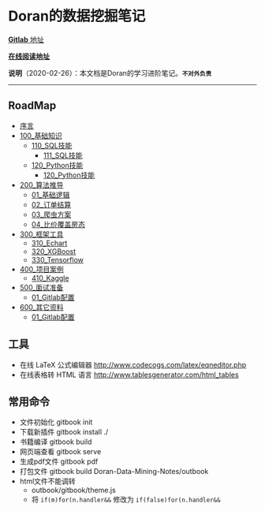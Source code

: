                                                          Doran的数据挖掘笔记
===
[**Gitlab** 地址](https://github.com/DeryLiu/Doran-Data-Mining-Notes)

[**在线阅读地址**](https://deryliu.github.io/Doran-Data-Mining-Notes/)

**说明**（2020-02-26）：本文档是Doran的学习进阶笔记。**`不对外负责`**

---

## RoadMap
* [序言](000_序言/preface.md)
* [100_基础知识](100_基础知识/README.md)
   * [110_SQL技能](100_基础知识/110_SQL技能/README.md)
     - [111_SQL技能](100_基础知识/110_SQL技能/111_SQL技能.md)
   * [120_Python技能](100_基础知识/120_Python技能/README.md)
     - [120_Python技能](100_基础知识/120_Python技能/121_Python技能.md)
* [200_算法推导](200_算法推导/README.md)
   * [01_基础逻辑](200_算法推导/01_基础逻辑.md)
   * [02_订单结算](200_算法推导/02_订单结算.md)
   * [03_爬虫方案](200_算法推导/03_爬虫方案.md)
   * [04_比价覆盖房态](200_算法推导/04_比价覆盖房态.md)
* [300_框架工具](300_框架工具/README.md)
   * [310_Echart](300_框架工具/310_Echart/README.md)
   * [320_XGBoost](300_框架工具/320_XGBoost/README.md)
   * [330_Tensorflow](300_框架工具/330_Tensorflow/README.md)
* [400_项目案例](400_项目案例/README.md)
   * [410_Kaggle](400_项目案例/410_Kaggle/README.md)
* [500_面试准备](500_面试准备/README.md)
   * [01_Gitlab配置](500_面试准备/01_Gitlab配置.md)
* [600_其它资料](600_其它资料/README.md)
   * [01_Gitlab配置](600_其它资料/01_Gitlab配置.md)

工具
---
- 在线 LaTeX 公式编辑器 http://www.codecogs.com/latex/eqneditor.php
- 在线表格转 HTML 语言 http://www.tablesgenerator.com/html_tables

常用命令
---
- 文件初始化 gitbook init
- 下载新插件 gitbook install ./
- 书籍编译 gitbook build
- 网页端查看 gitbook serve
- 生成pdf文件 gitbook pdf
- 打包文件 gitbook build Doran-Data-Mining-Notes/outbook
- html文件不能调转
  - outbook/gitbook/theme.js
  - 将 `if(m)for(n.handler&&` 修改为 `if(false)for(n.handler&&`                                                                                                                                                                                                                                                                                                                                                                                                     
